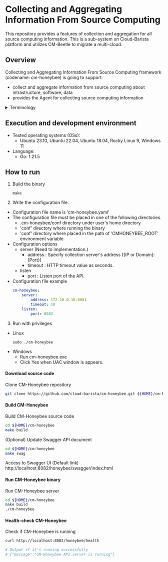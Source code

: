 # Collecting and Aggregating Information From Source Computing
This repository provides a features of collection and aggregation for all source computing information. This is a sub-system on Cloud-Barista platform and utilizes CM-Beetle to migrate a multi-cloud.

## Overview

Collecting and Aggregating Information From Source Computing framework (codename: cm-honeybee) is going to support:

* collect and aggregate information from source computing about intrastructure, software, data
* provides the Agent for collecting source computing information

<details>
    <summary>Terminology</summary>

* Source Computing  
  The source computing, serving as the target for configuration and information collection, for the migration to multi-cloud
* Target Computing  
  The target computing is migration target as multi-cloud

</details>

## Execution and development environment
* Tested operating systems (OSs):
  * Ubuntu 23.10, Ubuntu 22.04, Ubuntu 18.04, Rocky Linux 9, Windows 11
* Language:
  * Go: 1.21.5

## How to run

1. Build the binary
    ```shell
    make
    ```

2. Write the configuration file.
  - Configuration file name is 'cm-honeybee.yaml'
  - The configuration file must be placed in one of the following directories.
    - .cm-honeybee/conf directory under user's home directory
    - 'conf' directory where running the binary
    - 'conf' directory where placed in the path of 'CMHONEYBEE_ROOT' environment variable
  - Configuration options
    - server (Need to implementation.)
      - address : Specify collection server's address ({IP or Domain}:{Port})
      - timeout : HTTP timeout value as seconds.
    - listen
      - port : Listen port of the API.
  - Configuration file example
    ```yaml
    cm-honeybee:
        server:
            address: 172.16.0.10:8081
            timeout: 10
        listen:
            port: 8082
    ```

3. Run with privileges
  - Linux
    ```shell
    sudo ./cm-honeybee
    ```
  - Windows
    - Run cm-honeybee.exe
    - Click Yes when UAC window is appears.

#### Download source code

Clone CM-Honeybee repository

```bash
git clone https://github.com/cloud-barista/cm-honeybee.git ${HOME}/cm-honeybee
```

#### Build CM-Honeybee

Build CM-Honeybee source code

```bash
cd ${HOME}/cm-honeybee
make build
```

(Optional) Update Swagger API document
```bash
cd ${HOME}/cm-honeybee
make swag
```

Access to Swagger UI
(Default link) http://localhost:8082/honeybee/swagger/index.html

#### Run CM-Honeybee binary

Run CM-Honeybee server

```bash
cd ${HOME}/cm-honeybee
make build
./cm-honeybee
```

#### Health-check CM-Honeybee

Check if CM-Honeybee is running

```bash
curl http://localhost:8082/honeybee/health

# Output if it's running successfully
# {"message":"CM-Honeybee API server is running"}
```
